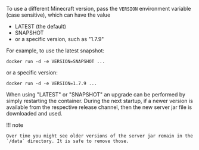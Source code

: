 To use a different Minecraft version, pass the `VERSION` environment variable (case sensitive), which can have the value

- LATEST (the default)
- SNAPSHOT
- or a specific version, such as "1.7.9"

For example, to use the latest snapshot:

```
docker run -d -e VERSION=SNAPSHOT ...
```

or a specific version:

```
docker run -d -e VERSION=1.7.9 ...
```

When using "LATEST" or "SNAPSHOT" an upgrade can be performed by simply restarting the container.
During the next startup, if a newer version is available from the respective release channel, then
the new server jar file is downloaded and used. 

!!! note

    Over time you might see older versions of the server jar remain in the `/data` directory. It is safe to remove those.
